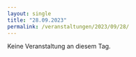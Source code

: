 ```yaml
---
layout: single
title: "28.09.2023"
permalink: /veranstaltungen/2023/09/28/
---
```


Keine Veranstaltung an diesem Tag.
